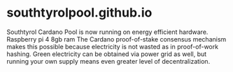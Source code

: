# southtyrolpool.github.io

Southtyrol Cardano Pool is now running on energy efficient hardware. Raspberry pi 4 8gb ram 
The Cardano proof-of-stake consensus mechanism makes this possible because electricity is not wasted as in proof-of-work hashing. Green electricity can be obtained via power grid as well, but running your own supply means even greater level of decentralization.
